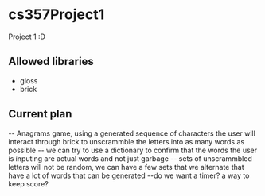 # cs357Project1
Project 1 :D

## Allowed libraries
- gloss 
- brick 

## Current plan 
-- Anagrams game, using a generated sequence of characters the user will interact through brick to unscrammble the letters into as many words as possible
-- we can try to use a dictionary to confirm that the words the user is inputing are actual words and not just garbage
-- sets of unscrammbled letters will not be random, we can have a few sets that we alternate that have a lot of words that can be generated
--do we want a timer? a way to keep score? 
